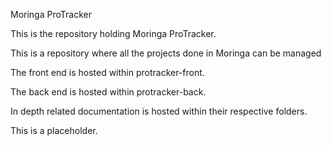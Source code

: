 Moringa ProTracker

This is the repository holding Moringa ProTracker.

This is a repository where all the projects done in Moringa can be managed

The front end is hosted within protracker-front.

The back end is hosted within protracker-back.

In depth related documentation is hosted within their respective folders.

This is a placeholder.